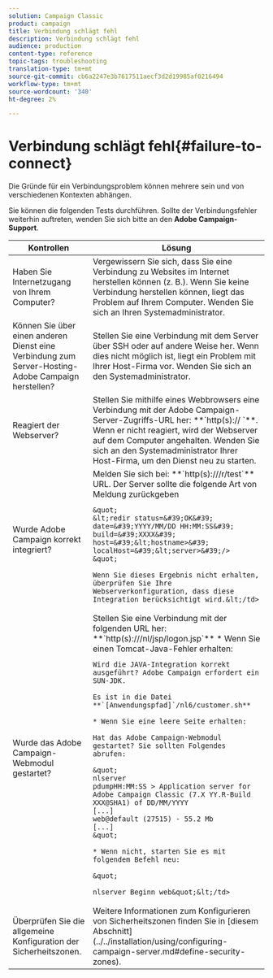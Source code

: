 ```yaml
---
solution: Campaign Classic
product: campaign
title: Verbindung schlägt fehl
description: Verbindung schlägt fehl
audience: production
content-type: reference
topic-tags: troubleshooting
translation-type: tm+mt
source-git-commit: cb6a2247e3b7617511aecf3d2d19985af0216494
workflow-type: tm+mt
source-wordcount: '340'
ht-degree: 2%

---
```



# Verbindung schlägt fehl{#failure-to-connect}

Die Gründe für ein Verbindungsproblem können mehrere sein und von verschiedenen Kontexten abhängen.

Sie können die folgenden Tests durchführen. Sollte der Verbindungsfehler weiterhin auftreten, wenden Sie sich bitte an den **Adobe Campaign-Support**.



<table> 
 <thead> 
  <tr> 
   <th>Kontrollen<br /> </th> 
   <th>Lösung<br /> </th> 
  </tr> 
 </thead> 
 <tbody> 
  <tr> 
   <td>Haben Sie Internetzugang von Ihrem Computer?</td> 
   <td>Vergewissern Sie sich, dass Sie eine Verbindung zu Websites im Internet herstellen können (z. B.). Wenn Sie keine Verbindung herstellen können, liegt das Problem auf Ihrem Computer. Wenden Sie sich an Ihren Systemadministrator.</td>
  </tr>
  <tr> 
   <td>Können Sie über einen anderen Dienst eine Verbindung zum Server-Hosting-Adobe Campaign herstellen?</td> 
   <td>Stellen Sie eine Verbindung mit dem Server über SSH oder auf andere Weise her. Wenn dies nicht möglich ist, liegt ein Problem mit Ihrer Host-Firma vor. Wenden Sie sich an den Systemadministrator.</td>
  </tr>
  <tr> 
   <td>Reagiert der Webserver?</td> 
   <td>Stellen Sie mithilfe eines Webbrowsers eine Verbindung mit der Adobe Campaign-Server-Zugriffs-URL her: **`http(s):// <urlserver>`**. Wenn er nicht reagiert, wird der Webserver auf dem Computer angehalten. Wenden Sie sich an den Systemadministrator Ihrer Host-Firma, um den Dienst neu zu starten.</td>
  </tr>
  <tr> 
   <td>Wurde Adobe Campaign korrekt integriert?</td> 
   <td>Melden Sie sich bei: **`http(s)://<urlserver>/r/test`** URL. Der Server sollte die folgende Art von Meldung zurückgeben

    &quot;
    &lt;redir status=&#39;OK&#39; date=&#39;YYYY/MM/DD HH:MM:SS&#39; build=&#39;XXXX&#39; host=&#39;&lt;hostname>&#39; localHost=&#39;&lt;server>&#39;/>
    &quot;
    
    Wenn Sie dieses Ergebnis nicht erhalten, überprüfen Sie Ihre Webserverkonfiguration, dass diese Integration berücksichtigt wird.&lt;/td>
</tr>
  <tr> 
   <td>Wurde das Adobe Campaign-Webmodul gestartet?</td> 
   <td>
   Stellen Sie eine Verbindung mit der folgenden URL her: **`http(s)://<URLSERVER>/nl/jsp/logon.jsp`** * Wenn Sie einen Tomcat-Java-Fehler erhalten:

    Wird die JAVA-Integration korrekt ausgeführt? Adobe Campaign erfordert ein SUN-JDK.
    
    Es ist in die Datei **`[Anwendungspfad]`/nl6/customer.sh**
    
    * Wenn Sie eine leere Seite erhalten:
    
    Hat das Adobe Campaign-Webmodul gestartet? Sie sollten Folgendes abrufen:
    
    &quot;
    nlserver
    pdumpHH:MM:SS > Application server for Adobe Campaign Classic (7.X YY.R-Build XXX@SHA1) of DD/MM/YYYY
    [...]
    web@default (27515) - 55.2 Mb
    [...]
    &quot;
    
    * Wenn nicht, starten Sie es mit folgendem Befehl neu:
    
    &quot;
    
    nlserver Beginn web&quot;&lt;/td>
</tr>
  <tr>
  	<td>Überprüfen Sie die allgemeine Konfiguration der Sicherheitszonen.</td>
  	<td>Weitere Informationen zum Konfigurieren von Sicherheitszonen finden Sie in [diesem Abschnitt](../../installation/using/configuring-campaign-server.md#define-security-zones).</td>
  </tr>
 </tbody> 
</table>
